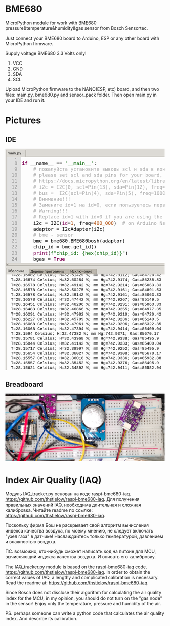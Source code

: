 # BME680
MicroPython module for work with BME680 pressure&temperature&humidity&gas sensor from Bosch Sensortec.

Just connect your BME680 board to Arduino, ESP or any other board with MicroPython firmware.

Supply voltage BME680 3.3 Volts only!
1. VCC
2. GND
3. SDA
4. SCL

Upload MicroPython firmware to the NANO(ESP, etc) board, and then two files: main.py, bme680.py and sensor_pack folder. 
Then open main.py in your IDE and run it.

# Pictures

## IDE
![alt text](https://github.com/octaprog7/BME680/blob/master/bme680ide.png)
## Breadboard
![alt text](https://github.com/octaprog7/BME680/blob/master/bme680board.jpg)

# Index Air Quality (IAQ)
Модуль IAQ_tracker.py основан на коде raspi-bme680-iaq. https://github.com/thstielow/raspi-bme680-iaq. 
Для получения правильных значений IAQ, необходима длительная и сложная калибровка. 
Читайте readme по ссылке: https://github.com/thstielow/raspi-bme680-iaq.

Поскольку фирма Бош не раскрывает свой алгоритм вычисления индекса качества воздуха, 
по моему мнению, не следует включать "узел газа" в датчике! Наслаждайтесь только 
температурой, давлением и влажностью воздуха.

ПС. возможно, кто-нибудь сможет написать код на питоне для MCU, вычисляющий индекса качества воздуха. 
И описать его калибровку. 

The IAQ_tracker.py module is based on the raspi-bme680-iaq code. https://github.com/thstielow/raspi-bme680-iaq. 
In order to obtain the correct values of IAQ, a lengthy and complicated calibration is necessary. 
Read the readme at: https://github.com/thstielow/raspi-bme680-iaq.

Since Bosch does not disclose their algorithm for calculating the air quality index 
for the MCU, in my opinion, you should do not turn on the "gas node" in the sensor! 
Enjoy only the temperature, pressure and humidity of the air.

PS. perhaps someone can write a python code that calculates the air quality index. 
And describe its calibration.
